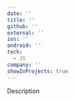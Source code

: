 ```yaml
---
date: ''
title: ''
github: ''
external: ''
ios: ''
android: ''
tech:
  - JS
company: ''
showInProjects: true
---
```


Description
